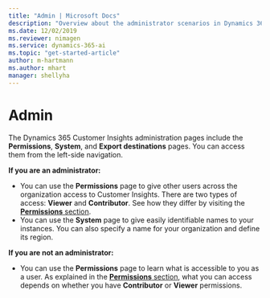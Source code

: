 ```yaml
---
title: "Admin | Microsoft Docs"
description: "Overview about the administrator scenarios in Dynamics 365 Customer Insights."
ms.date: 12/02/2019
ms.reviewer: nimagen
ms.service: dynamics-365-ai
ms.topic: "get-started-article"
author: m-hartmann
ms.author: mhart
manager: shellyha
---
```

# Admin

The Dynamics 365 Customer Insights administration pages include the **Permissions**, **System**, and **Export destinations** pages. You can access them from the left-side navigation.

**If you are an administrator:**

- You can use the **Permissions** page to give other users across the organization access to Customer Insights. There are two types of access: **Viewer** and **Contributor**. See how they differ by visiting the [**Permissions** section](pm-permissions.md).
- You can use the **System** page to give easily identifiable names to your instances. You can also specify a name for your organization and define its region.

**If you are not an administrator:**

- You can use the **Permissions** page to learn what is accessible to you as a user. As explained in the [**Permissions** section](pm-permissions.md), what you can access  depends on whether you have **Contributor** or **Viewer** permissions.
